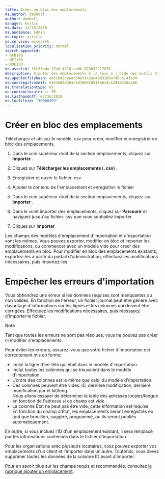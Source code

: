 ```yaml
---
title: Créer en bloc des emplacements
ms.author: dawholl
author: dawholl
manager: kellis
ms.date: 12/18/2018
ms.audience: Admin
ms.topic: article
ms.service: mssearch
localization_priority: Normal
search.appverid:
- BFB160
- MET150
- MOE150
ms.assetid: 15c9fada-f7a6-4210-aa6b-028b32217830
description: Ajouter des emplacements à la fois à l'aide des outils d'importation pour le portail d'administration de Microsoft Search
ms.openlocfilehash: eb51b93ceaa560e5142ac46d316ba745c614fe34
ms.sourcegitcommit: 61b4b84e581d3df6045851fe6c9c1291853dea06
ms.translationtype: MT
ms.contentlocale: fr-FR
ms.lasthandoff: 02/16/2019
ms.locfileid: "30068409"
---
```

# <a name="bulk-create-locations"></a>Créer en bloc des emplacements

Téléchargez et utilisez le modèle. csv pour créer, modifier et enregistrer en bloc des emplacements. 
  
1. Dans le coin supérieur droit de la section emplacements, cliquez sur **Importer** .
    
2. Cliquez sur **Télécharger les emplacements (. csv)** .
    
3. Enregistrer et ouvrir le fichier. csv
    
4. Ajouter le contenu de l'emplacement et enregistrer le fichier
    
5. Dans le coin supérieur droit de la section emplacements, cliquez sur **Importer** .
    
6. Dans le volet importer des emplacements, cliquez sur **Parcourir** et naviguez jusqu'au fichier. csv que vous souhaitez importer. 
    
7. Cliquez sur **Importer**

Les champs des modèles d'emplacement d'importation et d'exportation sont les mêmes. Vous pouvez exporter, modifier en bloc et importer les modifications, ou commencer avec un modèle vide pour créer des emplacements en bloc. Pour modifier en bloc des emplacements existants, exportez-les à partir du portail d'administration, effectuez les modifications nécessaires, puis importez-les.

# <a name="prevent-import-errors"></a>Empêcher les erreurs d'importation  
Vous obtiendrez une erreur si les données requises sont manquantes ou non valides. En fonction de l'erreur, un fichier journal peut être généré avec davantage d'informations sur les lignes et les colonnes qui doivent être corrigées. Effectuez les modifications nécessaires, puis réessayez d'importer le fichier.
  
> [!NOTE]
> Tant que toutes les erreurs ne sont pas résolues, vous ne pouvez pas créer ni modifier d'emplacements. 

Pour éviter les erreurs, assurez-vous que votre fichier d'importation est correctement mis en forme:
- Inclut la ligne d'en-tête qui était dans le modèle d'importation.
- Inclut toutes les colonnes qui se trouvaient dans le modèle d'importation.
- L'ordre des colonnes est le même que celui du modèle d'importation.
- Ces colonnes peuvent être vides: ID, dernière modification, dernière modification par et lat/long.  
Nous allons essayer de déterminer la table des adresses locales/longue en fonction de l'adresse si ce champ est vide.
- La colonne État ne peut pas être vide; cette information est requise  
En fonction du champ d'État, les emplacements seront enregistrés en tant que brouillon, suggéré, programmé, ou ils seront publiés automatiquement.

En outre, si vous incluez l'ID d'un emplacement existant, il sera remplacé par les informations contenues dans le fichier d'importation.

Pour les organisations avec plusieurs locataires, vous pouvez exporter vos emplacements d'un client et l'importer dans un autre. Toutefois, vous devez supprimer toutes les données de la colonne ID avant d'importer.
  
Pour en savoir plus sur les champs requis et recommandés, consultez [la rubrique ajouter un emplacement](add-a-location.md).

  

